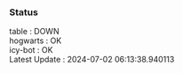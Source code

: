 ### Status


table : DOWN  
hogwarts : OK  
icy-bot : OK  
Latest Update : 2024-07-02 06:13:38.940113
